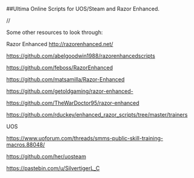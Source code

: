 ##Ultima Online Scripts for UOS/Steam and Razor Enhanced.

//

Some other resources to look through:

Razor Enhanced http://razorenhanced.net/

https://github.com/abelgoodwin1988/razorenhancedscripts

https://github.com/feboss/RazorEnhanced

https://github.com/matsamilla/Razor-Enhanced

https://github.com/getoldgaming/razor-enhanced-

https://github.com/TheWarDoctor95/razor-enhanced

https://github.com/rduckey/enhanced_razor_scripts/tree/master/trainers


UOS

https://www.uoforum.com/threads/smms-public-skill-training-macros.88048/

https://github.com/her/uosteam

https://pastebin.com/u/SilvertigerL_C
